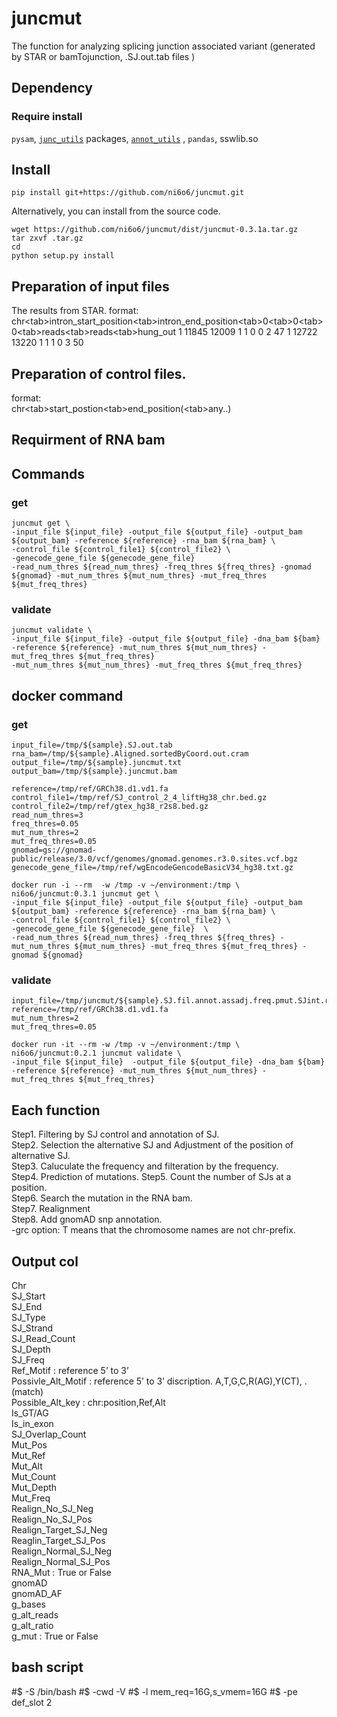 # juncmut

The function for analyzing splicing junction associated variant (generated by STAR or bamTojunction, .SJ.out.tab files )

## Dependency

### Require install
`pysam`, [`junc_utils`](https://github.com/friend1ws/junc_utils) packages, [`annot_utils`](https://github.com/friend1ws/annot_utils) , `pandas`, sswlib.so


## Install

```
pip install git+https://github.com/ni6o6/juncmut.git
```

Alternatively, you can install from the source code.
```
wget https://github.com/ni6o6/juncmut/dist/juncmut-0.3.1a.tar.gz
tar zxvf .tar.gz
cd
python setup.py install
```

## Preparation of input files

The results from STAR.
format:<br>
chr\<tab>intron_start_position\<tab>intron_end_position\<tab>0\<tab>0\<tab>0\<tab>reads\<tab>reads\<tab>hung_out
1	11845	12009	1	1	0	0	2	47
1	12722	13220	1	1	1	0	3	50

## Preparation of control files.
format:<br>
chr\<tab>start_postion\<tab>end_position(\<tab>any..)

## Requirment of RNA bam

## Commands
### get
```
juncmut get \
-input_file ${input_file} -output_file ${output_file} -output_bam ${output_bam} -reference ${reference} -rna_bam ${rna_bam} \
-control_file ${control_file1} ${control_file2} \
-genecode_gene_file ${genecode_gene_file}
-read_num_thres ${read_num_thres} -freq_thres ${freq_thres} -gnomad ${gnomad} -mut_num_thres ${mut_num_thres} -mut_freq_thres ${mut_freq_thres} 
```
### validate
```
juncmut validate \
-input_file ${input_file} -output_file ${output_file} -dna_bam ${bam} -reference ${reference} -mut_num_thres ${mut_num_thres} -mut_freq_thres ${mut_freq_thres}
-mut_num_thres ${mut_num_thres} -mut_freq_thres ${mut_freq_thres}
```
## docker command  
### get  
```
input_file=/tmp/${sample}.SJ.out.tab
rna_bam=/tmp/${sample}.Aligned.sortedByCoord.out.cram
output_file=/tmp/${sample}.juncmut.txt
output_bam=/tmp/${sample}.juncmut.bam

reference=/tmp/ref/GRCh38.d1.vd1.fa
control_file1=/tmp/ref/SJ_control_2_4_liftHg38_chr.bed.gz
control_file2=/tmp/ref/gtex_hg38_r2s8.bed.gz
read_num_thres=3
freq_thres=0.05
mut_num_thres=2
mut_freq_thres=0.05
gnomad=gs://gnomad-public/release/3.0/vcf/genomes/gnomad.genomes.r3.0.sites.vcf.bgz
genecode_gene_file=/tmp/ref/wgEncodeGencodeBasicV34_hg38.txt.gz

docker run -i --rm  -w /tmp -v ~/environment:/tmp \
ni6o6/juncmut:0.3.1 juncmut get \
-input_file ${input_file} -output_file ${output_file} -output_bam ${output_bam} -reference ${reference} -rna_bam ${rna_bam} \
-control_file ${control_file1} ${control_file2} \
-genecode_gene_file ${genecode_gene_file}  \
-read_num_thres ${read_num_thres} -freq_thres ${freq_thres} -mut_num_thres ${mut_num_thres} -mut_freq_thres ${mut_freq_thres} -gnomad ${gnomad}
```
### validate
```
input_file=/tmp/juncmut/${sample}.SJ.fil.annot.assadj.freq.pmut.SJint.rmut.ed.snp.txt
reference=/tmp/ref/GRCh38.d1.vd1.fa
mut_num_thres=2
mut_freq_thres=0.05

docker run -it --rm -w /tmp -v ~/environment:/tmp \
ni6o6/juncmut:0.2.1 juncmut validate \
-input_file ${input_file}  -output_file ${output_file} -dna_bam ${bam} -reference ${reference} -mut_num_thres ${mut_num_thres} -mut_freq_thres ${mut_freq_thres}
```

## Each function

Step1. Filtering by SJ control and annotation of SJ.  
Step2. Selection the alternative SJ and Adjustment of the position of alternative SJ.              
Step3. Caluculate the frequency and filteration by the frequency.       
Step4. Prediction of mutations.
Step5. Count the number of SJs at a position.  
Step6. Search the mutation in the RNA bam.  
Step7. Realignment  
Step8. Add gnomAD snp annotation.  
-grc option: T means that the chromosome names are not chr-prefix.

## Output col  
Chr  
SJ_Start  
SJ_End  
SJ_Type  
SJ_Strand  
SJ_Read_Count  
SJ_Depth  
SJ_Freq  
Ref_Motif : reference 5’ to 3’  
Possivle_Alt_Motif : reference 5’ to 3’ discription. A,T,G,C,R(AG),Y(CT), .(match)  
Possible_Alt_key : chr:position,Ref,Alt  
Is_GT/AG  
Is_in_exon   
SJ_Overlap_Count  
Mut_Pos  
Mut_Ref  
Mut_Alt  
Mut_Count  
Mut_Depth  
Mut_Freq  
Realign_No_SJ_Neg  
Realign_No_SJ_Pos  
Realign_Target_SJ_Neg  
Reaglin_Target_SJ_Pos  
Realign_Normal_SJ_Neg  
Realign_Normal_SJ_Pos  
RNA_Mut : True or False  
gnomAD  
gnomAD_AF  
g_bases  
g_alt_reads  
g_alt_ratio  
g_mut : True or False  

## bash script
#$ -S /bin/bash
#$ -cwd -V
#$ -l mem_req=16G,s_vmem=16G
#$ -pe def_slot 2


